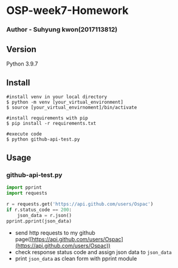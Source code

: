 # OSP-week7-Homework
### Author - Suhyung kwon(2017113812)

## Version
Python 3.9.7

## Install
``` shell
#install venv in your local directory
$ python -m venv [your_virtual_environment]     
$ source [your_virtual_envirnoment]/bin/activate 

#install requirements with pip
$ pip install -r requirements.txt     

#execute code
$ python github-api-test.py
```

## Usage
### github-api-test.py
``` python
import pprint 
import requests

r = requests.get('https://api.github.com/users/Ospac')
if r.status_code == 200: 
    json_data = r.json()
pprint.pprint(json_data)
```
- send http requests to my github page([https://api.github.com/users/Ospac](https://api.github.com/users/Ospac))
- check response status code and assign json data to `json_data`
- print `json_data` as clean form with pprint module
